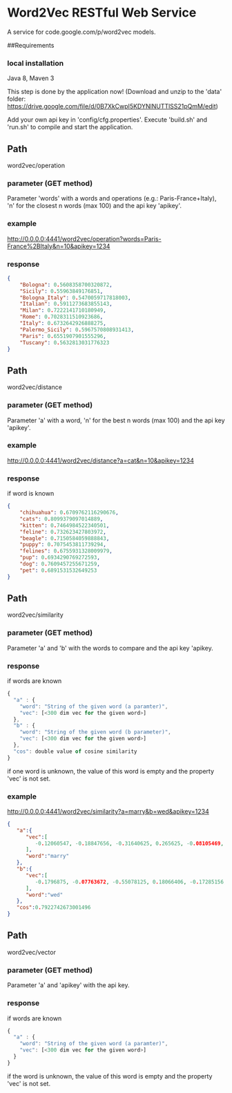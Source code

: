 # Word2Vec RESTful Web Service
A service for code.google.com/p/word2vec models.

##Requirements

### local installation
Java 8, Maven 3

This step is done by the application now!
(Download and unzip to the 'data' folder: https://drive.google.com/file/d/0B7XkCwpI5KDYNlNUTTlSS21pQmM/edit)

Add your own api key in 'config/cfg.properties'.
Execute 'build.sh' and 'run.sh' to compile and start the application.

## Path
word2vec/operation

### parameter (GET method)
Parameter 'words' with a words and operations (e.g.: Paris-France+Italy), 'n' for the closest n words (max 100) and the api key 'apikey'.

### example
http://0.0.0.0:4441/word2vec/operation?words=Paris-France%2BItaly&n=10&apikey=1234

### response

```JSON
{
	"Bologna": 0.5608358700320872,
	"Sicily": 0.55963849176851,
	"Bologna_Italy": 0.5470059717818003,
	"Italian": 0.5911273683855143,
	"Milan": 0.7222141710180949,
	"Rome": 0.7028311510923686,
	"Italy": 0.6732642926888275,
	"Palermo_Sicily": 0.5967570808931413,
	"Paris": 0.6551907901555296,
	"Tuscany": 0.5632813031776323
}
```

## Path
word2vec/distance

### parameter (GET method)
Parameter 'a' with a word, 'n' for the best n words (max 100) and the api key 'apikey'.

### example
http://0.0.0.0:4441/word2vec/distance?a=cat&n=10&apikey=1234

### response
if word is known
```JSON
{
	"chihuahua": 0.6709762116290676,
	"cats": 0.8099379097014889,
	"kitten": 0.7464984522340501,
	"feline": 0.732623427803972,
	"beagle": 0.7150584059888843,
	"puppy": 0.7075453811739294,
	"felines": 0.6755931328009979,
	"pup": 0.6934290769272593,
	"dog": 0.7609457255671259,
	"pet": 0.6891531532649253
}
```

## Path
word2vec/similarity

### parameter (GET method)
Parameter 'a' and 'b' with the words to compare and the api key 'apikey.

### response
if words are known
```javascript
{
  "a" : {
    "word": "String of the given word (a paramter)",
    "vec": [<300 dim vec for the given word>]
  },
  "b" : {
    "word": "String of the given word (b parameter)",
    "vec": [<300 dim vec for the given word>]
  },
  "cos": double value of cosine similarity
}
```
if one word is unknown, the value of this word is empty and the property 'vec' is not set.

### example
http://0.0.0.0:4441/word2vec/similarity?a=marry&b=wed&apikey=1234

```JSON
{  
   "a":{  
      "vec":[  
         -0.12060547, -0.18847656, -0.31640625, 0.265625, -0.08105469, 0.14355469, 0.15917969, -0.29492188, 0.022094727, 0.107910156, 0.064941406, -0.041992188, -0.5234375, 0.20019531, -0.03491211, 0.125, 0.2734375, 0.061279297, -0.21679688, -0.10107422, -0.01965332, -0.015991211, 0.40234375, -0.15234375, 0.22558594, -0.17773438, -0.16210938, 0.020507812, -0.032226562, -0.19140625, 0.2265625, 0.1640625, -0.13085938, 0.028076172, -0.2109375, -0.12695312, 0.36328125, 0.017089844, -0.072265625, 0.27539062, 0.0040893555, 0.36132812, 0.35546875, -0.19921875, 0.07421875, -0.14746094, -0.21289062, -0.088378906, -0.18847656, 0.34179688, 0.010437012, -0.027954102, 0.064453125, -0.114746094, -0.1796875, -0.29882812, -0.34765625, -0.31445312, -0.3359375, -0.13867188, 0.5390625, -0.2421875, -0.048828125, 0.2890625, -0.36328125, 0.16601562, 0.00982666, 0.044677734, 0.19238281, 0.28515625, -0.076660156, 0.18261719, -0.041259766, 0.22070312, -0.006866455, 0.16992188, -0.359375, 0.044189453, 0.20703125, 0.39648438, -0.08935547, 0.26367188, -0.029907227, 0.25976562, 0.09375, 0.005279541, 0.1796875, 0.021240234, 0.2109375, 0.064941406, 0.09423828, -0.037597656, -0.36914062, 0.016235352, 0.12792969, 0.06738281, 0.29101562, -0.12890625, 0.056396484, -0.0018920898, -0.31835938, -0.122558594, 0.24023438, 0.002319336, 0.24414062, -0.45507812, -0.036132812, 0.03930664, -0.083496094, 0.12792969, 0.07861328, 0.010253906, 0.07861328, 0.011413574, 0.21777344, -0.29492188, 0.2890625, -0.068359375, 0.17578125, -0.041503906, 0.26953125, 0.24902344, 0.033935547, 0.24316406, 0.13964844, -0.48632812, 0.12597656, -0.04272461, -0.10644531, 0.023925781, 0.0046691895, 0.076171875, -0.04272461, 0.13476562, 0.23828125, 0.103027344, -0.037353516, 0.08886719, 0.13085938, 0.033447266, -0.103027344, 0.033203125, -0.296875, 0.1484375, -0.18652344, 0.08496094, -0.052978516, 0.01574707, -0.14160156, -0.08251953, 0.30859375, -0.0234375, 0.037597656, -0.034179688, -0.16796875, -0.23242188, -0.23144531, -0.31640625, 0.23144531, -0.48242188, -0.18457031, 0.078125, 0.34375, 0.15722656, -0.17773438, -0.46679688, 0.40429688, -0.14941406, -0.34570312, 0.04296875, -0.25976562, -0.3515625, -0.06298828, -0.068359375, 0.10595703, 0.0703125, 0.4140625, 0.10205078, -0.11767578, -0.08496094, -0.27148438, -0.21191406, -0.037109375, -0.091796875, 0.33203125, -0.12158203, -0.05834961, -0.026611328, 0.110839844, 0.122558594, 0.30664062, 0.1015625, 0.012634277, 0.3515625, 0.4375, 0.40820312, 0.06982422, 0.01965332, -0.09033203, 0.032958984, -0.11621094, 0.08886719, -0.018066406, -0.12695312, -0.13769531, 0.035888672, 0.06298828, 0.20703125, 0.21582031, -0.1640625, -0.19238281, 0.2890625, 0.31445312, -0.21972656, -0.07128906, -0.10205078, 0.12011719, 0.057861328, 0.20605469, 0.11035156, -0.15429688, 0.006958008, 0.27539062, -0.059570312, 0.28320312, -0.20019531, 0.1796875, -0.056152344, -0.21484375, 0.053955078, 0.13671875, -0.115722656, -0.14746094, -0.099609375, 0.41992188, 0.057617188, -0.359375, -0.30664062, -0.20117188, 0.24414062, -0.29492188, 0.09082031, 0.032958984, 0.25, 0.06738281, -0.08300781, -0.016113281, -0.25585938, 0.026733398, -0.087402344, 0.09765625, 0.19726562, 0.07324219, 0.19238281, 0.12207031, 0.103515625, -0.140625, -0.14941406, -0.05102539, 0.0119018555, 0.07763672, -0.27734375, -0.09716797, 0.06738281, 0.15820312, 0.078125, -0.24609375, -0.12792969, 0.048583984, 0.080566406, 0.13867188, 0.03100586, -0.19726562, 0.15917969, 0.16601562, -0.16503906, -0.26171875, -0.08203125, -0.2578125, -0.08203125, 0.15722656, -0.19824219, -0.0023345947, -0.001701355, 0.27539062, -0.029296875, 0.0013961792, -0.26171875, -0.087402344, 0.23242188, 0.3046875, 0.36914062, -0.3984375, -0.11328125, 0.07373047, 0.33007812, 0.009216309, -0.06640625, 0.3046875, 0.10107422
      ],
      "word":"marry"
   },
   "b":{  
      "vec":[  
         -0.1796875, -0.07763672, -0.55078125, 0.18066406, -0.17285156, 0.025024414, 0.03564453, -0.5078125, -0.0071105957, 0.016601562, 0.09326172, -0.06738281, -0.51171875, 0.27734375, 0.0027770996, 0.15234375, 0.30664062, 0.34375, -0.068359375, 0.045410156, -0.02746582, 0.03100586, 0.042236328, -0.21386719, 0.41015625, -0.20117188, -0.025634766, -0.09716797, -0.24902344, -0.33007812, 0.13671875, 0.0859375, -0.17871094, -0.13574219, -0.12792969, -0.13476562, 0.32226562, 0.0390625, -0.14160156, 0.28710938, -0.12988281, 0.016601562, 0.29492188, -0.19335938, 0.15429688, -0.06591797, -0.296875, 0.1171875, -0.021240234, 0.52734375, 0.13085938, -0.047607422, 0.107910156, -0.11425781, -0.048828125, -0.25390625, -0.49609375, -0.44921875, -0.32226562, -0.13671875, 0.4140625, -0.13085938, -0.01965332, 0.07910156, -0.45703125, 0.2734375, -0.087402344, -0.10546875, 0.09667969, 0.018432617, -0.038085938, 0.051513672, -0.140625, 0.30273438, -0.23632812, 0.27734375, -0.23339844, -0.045166016, -0.34960938, 0.31835938, -0.009277344, 0.021728516, 0.0043029785, 0.34765625, 0.17480469, -0.13867188, -0.012634277, 0.091308594, 0.15234375, 0.045410156, 0.13378906, -0.17871094, -0.27539062, 0.1015625, -0.0033721924, 0.17578125, -0.04248047, -0.22265625, -0.079589844, -0.041748047, -0.15136719, 0.029907227, 0.28710938, -0.027832031, 0.3359375, -0.38085938, 0.0072021484, 0.051757812, 0.03173828, 0.051757812, 0.22851562, 0.40625, 0.22558594, 0.017822266, 0.15234375, -0.23535156, 0.27929688, -0.09375, 0.3203125, -0.12695312, 0.453125, 0.17382812, 0.20800781, 0.06933594, 0.35546875, -0.44335938, 0.18554688, -0.24414062, -0.18164062, 0.096191406, 0.056152344, 0.012023926, 0.25976562, 0.109375, 0.27929688, 0.20507812, -0.13574219, 0.09814453, 0.14648438, 0.18261719, -0.41796875, 0.064941406, -0.122558594, -0.01928711, -0.19921875, 0.12988281, -0.16308594, 0.123046875, -0.016357422, -0.050048828, 0.36523438, -0.10058594, -0.018432617, -0.20898438, 0.017089844, -0.19335938, -0.29296875, -0.46875, 0.29882812, -0.421875, -0.110839844, 0.29882812, 0.55859375, -0.072265625, -0.37695312, -0.44335938, 0.20410156, 0.033203125, -0.41992188, 0.15332031, -0.36914062, -0.46289062, -0.046875, 0.076660156, 0.07421875, 0.40625, 0.40234375, 0.13769531, -0.059326172, -0.103515625, -0.30078125, 0.052246094, 0.12988281, -0.13867188, 0.48632812, -0.11230469, 0.064941406, 0.004058838, 0.037109375, 0.087402344, 0.33984375, 0.26953125, -0.19726562, 0.32226562, 0.17480469, 0.5859375, 0.083496094, 0.25, -0.14746094, 0.12890625, 0.16503906, 0.026245117, 0.07714844, -0.08251953, 0.056152344, 0.021606445, 0.27539062, 0.19238281, 0.083496094, -0.16503906, -0.30078125, 0.39648438, 0.46875, -0.15234375, 0.005493164, -0.19824219, 0.1796875, -0.024291992, 0.23046875, 0.2578125, 0.039794922, -0.010070801, 0.10644531, 0.03881836, 0.23730469, -0.20996094, 0.14160156, 0.21972656, -0.22851562, 0.076171875, -0.11230469, -0.041259766, -0.0072021484, -0.26757812, 0.45703125, 0.26953125, -0.15917969, -0.33789062, -0.171875, 0.3203125, -0.25976562, 0.12890625, 0.008361816, 0.096191406, -0.055664062, 0.04321289, -0.115722656, -0.1328125, 0.23535156, -0.27929688, 0.010620117, 0.10546875, 0.10595703, 0.09423828, 0.018432617, 0.2109375, 0.013427734, -0.17871094, -0.19628906, 0.0077209473, -0.28515625, -0.17675781, 0.15722656, -0.14941406, 0.17285156, 0.115234375, -0.1328125, -0.032226562, -0.012023926, 0.1171875, 0.14746094, -0.06298828, -0.30273438, 0.20410156, 0.05810547, 0.034423828, -0.12158203, 0.21484375, -0.3359375, -0.021606445, -0.035888672, -0.017089844, 0.01928711, -0.037841797, 0.46289062, -0.25195312, -0.20410156, -0.28710938, -0.08984375, 0.25, 0.43359375, 0.14648438, -0.40429688, -0.044921875, 0.125, 0.13378906, -0.06640625, -0.06591797, 0.19824219, 0.09082031
      ],
      "word":"wed"
   },
   "cos":0.7922742673001496
}
```

## Path
word2vec/vector

### parameter (GET method)
Parameter 'a' and 'apikey' with the api key.

### response
if words are known
```javascript
{
  "a" : {
    "word": "String of the given word (a paramter)",
    "vec": [<300 dim vec for the given word>]
  }
}
```
if the word is unknown, the value of this word is empty and the property 'vec' is not set.
